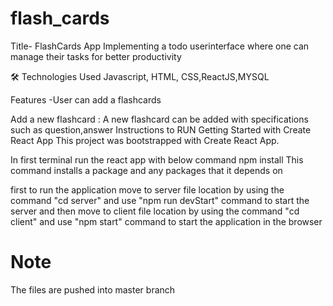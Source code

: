 # flash_cards
Title- FlashCards App Implementing a todo userinterface where one can manage their tasks for better productivity

🛠 Technologies Used Javascript, HTML, CSS,ReactJS,MYSQL

Features -User can add a flashcards

Add a new flashcard : A new flashcard can be added with specifications such as question,answer Instructions to RUN Getting Started with Create React App This project was bootstrapped with Create React App.

In first terminal run the react app with below command npm install This command installs a package and any packages that it depends on

first to run the application move to server file location by using the command "cd server" and use "npm run devStart" command to start the server and then move to client file location by using the command "cd client" and use "npm start" command to start the application in the browser

# Note
The files are pushed into master branch
